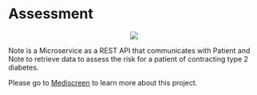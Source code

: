 # Assessment

<p align="center">
  <img src=https://user-images.githubusercontent.com/95872501/224155098-59ee106a-10cd-4189-a830-e957db28003c.png>
</p>

Note is a Microservice as a REST API that communicates with Patient and Note to retrieve data to assess the risk for a patient of contracting type 2 diabetes.

Please go to [Mediscreen](https://github.com/HashTucE/Mediscreen.git) to learn more about this project.
